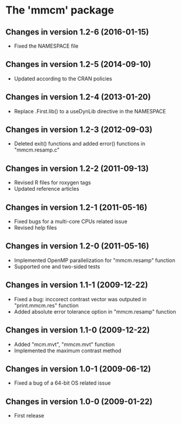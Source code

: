 
# The 'mmcm' package


## Changes in version 1.2-6 (2016-01-15)

* Fixed the NAMESPACE file


## Changes in version 1.2-5 (2014-09-10)

* Updated according to the CRAN policies 


## Changes in version 1.2-4 (2013-01-20)

* Replace .First.lib() to a useDynLib directive in the
  NAMESPACE


## Changes in version 1.2-3 (2012-09-03)

* Deleted exit() functions and added error() functions in
  "mmcm.resamp.c"

## Changes in version 1.2-2 (2011-09-13)

* Revised R files for roxygen tags
* Updated reference articles


## Changes in version 1.2-1 (2011-05-16)

* Fixed bugs for a multi-core CPUs related issue
* Revised help files


## Changes in version 1.2-0 (2011-05-16)

* Implemented OpenMP parallelization for "mmcm.resamp" function
* Supported one and two-sided tests

## Changes in version 1.1-1 (2009-12-22)

* Fixed a bug: inccorect contrast vector was outputed in
  "print.mmcm.res" function
* Added absolute error tolerance option in "mmcm.resamp"
  function

## Changes in version 1.1-0 (2009-12-22)

* Added "mcm.mvt", "mmcm.mvt" function
* Implemented the maximum contrast method


## Changes in version 1.0-1 (2009-06-12)

* Fixed a bug of a 64-bit OS related issue


## Changes in version 1.0-0 (2009-01-22)

* First release

